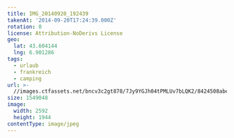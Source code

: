```yaml
---
title: IMG_20140920_192439
takenAt: '2014-09-20T17:24:39.000Z'
rotation: 0
license: Attribution-NoDerivs License
geo:
  lat: 43.604144
  lng: 6.901286
tags:
  - urlaub
  - frankreich
  - camping
url: >-
  //images.ctfassets.net/bncv3c2gt878/7Jy9YGJh04tPMLUv7bLQK2/8424508abe5a926fcdd4e59abcb56de3/img_20140920_192439_27696584264_o
size: 1549048
image:
  width: 2592
  height: 1944
contentType: image/jpeg
---
```


